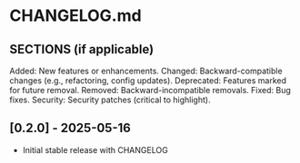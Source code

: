 # CHANGELOG.md

## SECTIONS (if applicable)
Added: New features or enhancements.
Changed: Backward-compatible changes (e.g., refactoring, config updates).
Deprecated: Features marked for future removal.
Removed: Backward-incompatible removals.
Fixed: Bug fixes.
Security: Security patches (critical to highlight). 

## [0.2.0] - 2025-05-16
- Initial stable release with CHANGELOG
